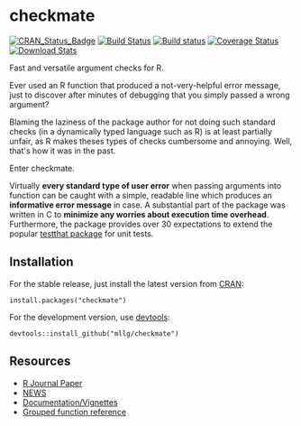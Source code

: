 # checkmate

[![CRAN_Status_Badge](http://www.r-pkg.org/badges/version/checkmate)](https://cran.r-project.org/package=checkmate)
[![Build Status](https://travis-ci.org/mllg/checkmate.svg?branch=master)](https://travis-ci.org/mllg/checkmate)
[![Build status](https://ci.appveyor.com/api/projects/status/y4ayps61hjd3375o/branch/master?svg=true)](https://ci.appveyor.com/project/mllg/checkmate/branch/master)
[![Coverage Status](https://img.shields.io/coveralls/mllg/checkmate.svg)](https://coveralls.io/r/mllg/checkmate?branch=master)
[![Download Stats](http://cranlogs.r-pkg.org/badges/checkmate)](https://cran.r-project.org/package=checkmate)

Fast and versatile argument checks for R.

Ever used an R function that produced a not-very-helpful error message,
just to discover after minutes of debugging that you simply passed a wrong argument?

Blaming the laziness of the package author for not doing such standard checks
(in a dynamically typed language such as R) is at least partially unfair, as R makes theses types of checks
cumbersome and annoying. Well, that's how it was in the past.

Enter checkmate.

Virtually **every standard type of user error** when passing arguments into function can be
caught with a simple, readable line which produces an **informative error message** in case.
A substantial part of the package was written in C to **minimize any worries about execution time overhead**.
Furthermore, the package provides over 30 expectations to extend the popular [testthat package](https://cran.r-project.org/package=testthat) for unit tests.


## Installation
For the stable release, just install the latest version from [CRAN](https://cran.r-project.org/package=checkmate):
```{R}
install.packages("checkmate")
```
For the development version, use [devtools](https://cran.r-project.org/package=devtools):
```{R}
devtools::install_github("mllg/checkmate")
```

## Resources
* [R Journal Paper](https://journal.r-project.org/archive/2017/RJ-2017-028/index.html)
* [NEWS](https://github.com/mllg/checkmate/blob/master/NEWS.md)
* [Documentation/Vignettes](https://mllg.github.io/checkmate/)
* [Grouped function reference](https://mllg.github.io/checkmate/reference/checkmate-package)
